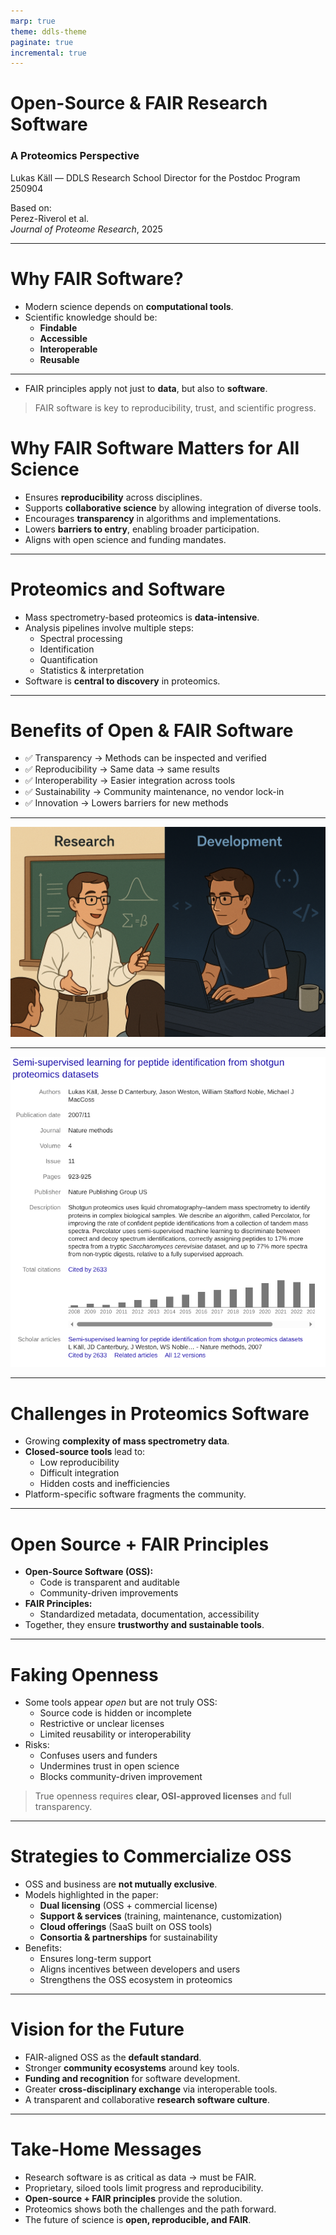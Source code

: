 ```yaml
---
marp: true
theme: ddls-theme
paginate: true
incremental: true 
---
```

<!-- _class: title -->
# Open-Source & FAIR Research Software  
### A Proteomics Perspective

Lukas Käll &mdash; DDLS Research School Director for the Postdoc Program
250904

Based on:  
Perez-Riverol et al.  
*Journal of Proteome Research*, 2025  

---

# Why FAIR Software?

- Modern science depends on **computational tools**.  
- Scientific knowledge should be:
  - **Findable**  
  - **Accessible**  
  - **Interoperable**  
  - **Reusable**  

---

- FAIR principles apply not just to **data**, but also to **software**.  
> FAIR software is key to reproducibility, trust, and scientific progress.

# Why FAIR Software Matters for All Science

- Ensures **reproducibility** across disciplines.  
- Supports **collaborative science** by allowing integration of diverse tools.  
- Encourages **transparency** in algorithms and implementations.  
- Lowers **barriers to entry**, enabling broader participation.  
- Aligns with open science and funding mandates.  

---

# Proteomics and Software

- Mass spectrometry-based proteomics is **data-intensive**.  
- Analysis pipelines involve multiple steps:  
  - Spectral processing  
  - Identification  
  - Quantification  
  - Statistics & interpretation  
- Software is **central to discovery** in proteomics.  

---

# Benefits of Open & FAIR Software

- ✅ Transparency → Methods can be inspected and verified  
- ✅ Reproducibility → Same data → same results  
- ✅ Interoperability → Easier integration across tools  
- ✅ Sustainability → Community maintenance, no vendor lock-in  
- ✅ Innovation → Lowers barriers for new methods  

---

![bg contain](img/jekylhide.png)

---

![bg contain](img/citations.png)

---

# Challenges in Proteomics Software

- Growing **complexity of mass spectrometry data**.  
- **Closed-source tools** lead to:  
  - Low reproducibility  
  - Difficult integration  
  - Hidden costs and inefficiencies  
- Platform-specific software fragments the community.  

---

# Open Source + FAIR Principles

- **Open-Source Software (OSS):**
  - Code is transparent and auditable  
  - Community-driven improvements  
- **FAIR Principles:**  
  - Standardized metadata, documentation, accessibility  
- Together, they ensure **trustworthy and sustainable tools**.

---

# Faking Openness

- Some tools appear *open* but are not truly OSS:  
  - Source code is hidden or incomplete  
  - Restrictive or unclear licenses  
  - Limited reusability or interoperability  
- Risks:  
  - Confuses users and funders  
  - Undermines trust in open science  
  - Blocks community-driven improvement  

> True openness requires **clear, OSI-approved licenses** and full transparency.

---

# Strategies to Commercialize OSS

- OSS and business are **not mutually exclusive**.  
- Models highlighted in the paper:  
  - **Dual licensing** (OSS + commercial license)  
  - **Support & services** (training, maintenance, customization)  
  - **Cloud offerings** (SaaS built on OSS tools)  
  - **Consortia & partnerships** for sustainability  
- Benefits:  
  - Ensures long-term support  
  - Aligns incentives between developers and users  
  - Strengthens the OSS ecosystem in proteomics


---

# Vision for the Future

- FAIR-aligned OSS as the **default standard**.  
- Stronger **community ecosystems** around key tools.  
- **Funding and recognition** for software development.  
- Greater **cross-disciplinary exchange** via interoperable tools.  
- A transparent and collaborative **research software culture**.

---

# Take-Home Messages

- Research software is as critical as data → must be FAIR.  
- Proprietary, siloed tools limit progress and reproducibility.  
- **Open-source + FAIR principles** provide the solution.  
- Proteomics shows both the challenges and the path forward.  
- The future of science is **open, reproducible, and FAIR**.  

